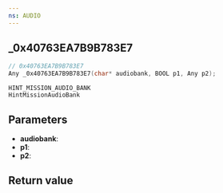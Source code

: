 ```yaml
---
ns: AUDIO
---
```

## _0x40763EA7B9B783E7

```c
// 0x40763EA7B9B783E7
Any _0x40763EA7B9B783E7(char* audiobank, BOOL p1, Any p2);
```

```
HINT_MISSION_AUDIO_BANK
HintMissionAudioBank
```

## Parameters
* **audiobank**: 
* **p1**: 
* **p2**: 

## Return value
